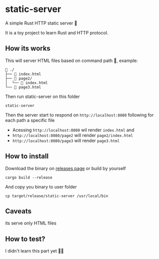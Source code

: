 # static-server
A simple Rust HTTP static server :crab:

It is a toy project to learn Rust and HTTP protocol.

## How its works
This will server HTML files based on command path :open_file_folder:, example:

```shell
 ./
├──  index.html
├──  page2/
│  └──  index.html
└──  page3.html
```
Then run static-server on this folder
```
static-server 
```
Then the server start to respond on `http://localhost:8080` following for each path a specific file

- Acessing `http://localhost:8080` wil render `index.html` and
- `http://localhost:8080/page2` will render `page2/index.html`
- `http://localhost:8080/page3` will render `page3.html`

## How to install
Download the binary on [releases page](https://github.com/GuilhermeVBeira/static-server/releases) or build by yourself
```
cargo build --release
```
And copy you binary to user folder
```
cp target/release/static-server /usr/local/bin
```

## Caveats
its serve only HTML files

## How to test?
I didn't learn this part yet :man_shrugging:

